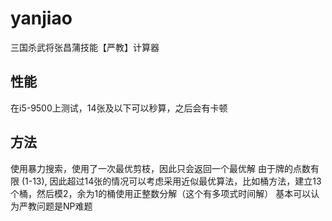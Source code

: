 # yanjiao
三国杀武将张昌蒲技能【严教】计算器
## 性能
在i5-9500上测试，14张及以下可以秒算，之后会有卡顿
## 方法
使用暴力搜索，使用了一次最优剪枝，因此只会返回一个最优解
由于牌的点数有限 (1-13), 因此超过14张的情况可以考虑采用近似最优算法，比如桶方法，建立13个桶，然后模2，余为1的桶使用正整数分解（这个有多项式时间解）
基本可以认为严教问题是NP难题
